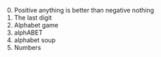 0. Positive anything is better than negative nothing
1. The last digit   
2. Alphabet game
3. alphABET
4. alphabet soup
5. Numbers
